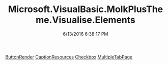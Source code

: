 ﻿---
title: Microsoft.VisualBasic.MolkPlusTheme.Visualise.Elements
date: 6/13/2016 6:38:17 PM
---

[ButtonRender](T-Microsoft.VisualBasic.MolkPlusTheme.Visualise.Elements.ButtonRender.html)
[CaptionResources](T-Microsoft.VisualBasic.MolkPlusTheme.Visualise.Elements.CaptionResources.html)
[Checkbox](T-Microsoft.VisualBasic.MolkPlusTheme.Visualise.Elements.Checkbox.html)
[MultipleTabPage](T-Microsoft.VisualBasic.MolkPlusTheme.Visualise.Elements.MultipleTabPage.html)
